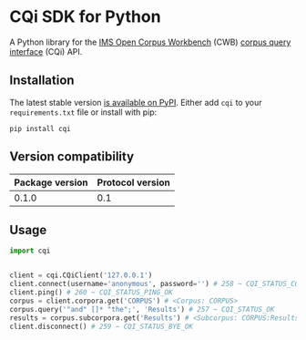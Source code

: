 # CQi SDK for Python

A Python library for the [IMS Open Corpus Workbench](http://cwb.sourceforge.net/) (CWB) [corpus query interface](http://cwb.sourceforge.net/cqi.php) (CQi) API.

## Installation

The latest stable version [is available on PyPI](https://pypi.python.org/pypi/cqi/). Either add `cqi` to your `requirements.txt` file or install with pip:

```
pip install cqi
```

## Version compatibility

| Package version | Protocol version |
|-----------------|------------------|
| 0.1.0           | 0.1              |

## Usage

```python
import cqi


client = cqi.CQiClient('127.0.0.1')
client.connect(username='anonymous', password='') # 258 ~ CQI_STATUS_CONNECT_OK
client.ping() # 260 ~ CQI_STATUS_PING_OK
corpus = client.corpora.get('CORPUS') # <Corpus: CORPUS>
corpus.query('"and" []* "the";', 'Results') # 257 ~ CQI_STATUS_OK
results = corpus.subcorpora.get('Results') # <Subcorpus: CORPUS:Results>
client.disconnect() # 259 ~ CQI_STATUS_BYE_OK
```

